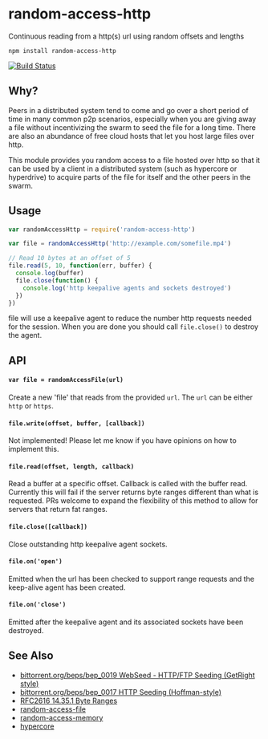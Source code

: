 # random-access-http

Continuous reading from a http(s) url using random offsets and lengths

```
npm install random-access-http
```

[![Build Status](https://travis-ci.org/bcomnes/random-access-http.svg?branch=master)](https://travis-ci.org/bcomnes/random-access-http)

## Why?

Peers in a distributed system tend to come and go over a short period of time in many common p2p scenarios, especially when you are giving away a file without incentivizing the swarm to seed the file for a long time.  There are also an abundance of free cloud hosts that let you host large files over http.

This module provides you random access to a file hosted over http so that it can be used by a client in a distributed system (such as hypercore or hyperdrive) to acquire parts of the file for itself and the other peers in the swarm.

## Usage

```js
var randomAccessHttp = require('random-access-http')

var file = randomAccessHttp('http://example.com/somefile.mp4')

// Read 10 bytes at an offset of 5
file.read(5, 10, function(err, buffer) {
  console.log(buffer)
  file.close(function() {
    console.log('http keepalive agents and sockets destroyed')
  })
})
```

file will use a keepalive agent to reduce the number http requests needed for the session.  When you are done you should call `file.close()` to destroy the agent.

## API

#### `var file = randomAccessFile(url)`

Create a new 'file' that reads from the provided `url`.  The `url` can be either `http` or `https`.

#### `file.write(offset, buffer, [callback])`

Not implemented!  Please let me know if you have opinions on how to implement this.

#### `file.read(offset, length, callback)`

Read a buffer at a specific offset. Callback is called with the buffer read.  Currently this will fail if the server returns byte ranges different than what is requested.  PRs welcome to expand the flexibility of this method to allow for servers that return fat ranges.

#### `file.close([callback])`

Close outstanding http keepalive agent sockets.

#### `file.on('open')`

Emitted when the url has been checked to support range requests and the keep-alive agent has been created.

#### `file.on('close')`

Emitted after the keepalive agent and its associated sockets have been destroyed.

## See Also

- [bittorrent.org/beps/bep_0019 WebSeed - HTTP/FTP Seeding (GetRight style)](http://www.bittorrent.org/beps/bep_0019.html)
- [bittorrent.org/beps/bep_0017 HTTP Seeding (Hoffman-style)](http://www.bittorrent.org/beps/bep_0017.html)
- [RFC2616 14.35.1 Byte Ranges](http://tools.ietf.org/html/rfc2616#section-14.35)
- [random-access-file](https://github.com/mafintosh/random-access-file)
- [random-access-memory](https://github.com/mafintosh/random-access-memory)
- [hypercore](https://github.com/mafintosh/hypercore)
